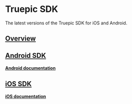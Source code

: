 Truepic SDK
=
The latest versions of the Truepic SDK for iOS and Android. 

## [Overview](TruepicSDK_Overview.pdf)

## [Android SDK](/Android/)

####  [Android documentation](/iOS/Truepic_Android_SDK.pdf)

## [iOS SDK](/iOS/)

####  [iOS documentation](/iOS/Truepic_iOS_SDK.pdf)




